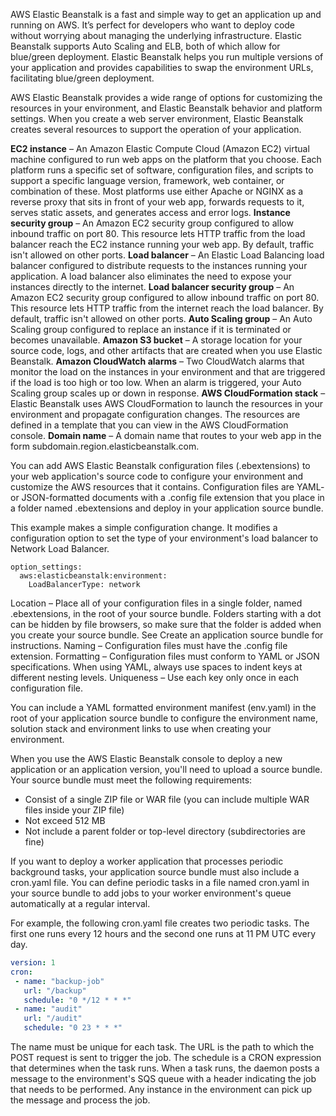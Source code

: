 AWS Elastic Beanstalk is a fast and simple way to get an application up and running on
AWS. It’s perfect for developers who want to deploy code without worrying about
managing the underlying infrastructure. Elastic Beanstalk supports Auto Scaling and
ELB, both of which allow for blue/green deployment. Elastic Beanstalk helps you run
multiple versions of your application and provides capabilities to swap the environment
URLs, facilitating blue/green deployment.

AWS Elastic Beanstalk provides a wide range of options for customizing the resources in your environment, and Elastic Beanstalk behavior and platform settings. 
When you create a web server environment, Elastic Beanstalk creates several resources to support the operation of your application.

**EC2 instance** – An Amazon Elastic Compute Cloud (Amazon EC2) virtual machine configured to run web apps on the platform that you choose.
Each platform runs a specific set of software, configuration files, and scripts to support a specific language version, 
framework, web container, or combination of these. Most platforms use either Apache or NGINX as a reverse proxy that sits in front of your web app, forwards requests to it, serves static assets, and generates access and error logs.
**Instance security group** – An Amazon EC2 security group configured to allow inbound traffic on port 80. This resource lets HTTP traffic from the load balancer 
reach the EC2 instance running your web app. By default, traffic isn't allowed on other ports.
**Load balancer** – An Elastic Load Balancing load balancer configured to distribute requests to the instances 
running your application. A load balancer also eliminates the need to expose your instances directly to the internet.
**Load balancer security group** – An Amazon EC2 security group configured to allow inbound traffic on port 80. 
This resource lets HTTP traffic from the internet reach the load balancer. By default, traffic isn't allowed on other ports.
**Auto Scaling group** – An Auto Scaling group configured to replace an instance if it is terminated or 
becomes unavailable.
**Amazon S3 bucket** – A storage location for your source code, logs, and other artifacts that are 
created when you use Elastic Beanstalk.
**Amazon CloudWatch alarms** – Two CloudWatch alarms that monitor the load on the instances in your environment 
and that are triggered if the load is too high or too low. When an alarm is triggered, your Auto Scaling group scales 
up or down in response.
**AWS CloudFormation stack** – Elastic Beanstalk uses AWS CloudFormation to launch the resources in your environment 
and propagate configuration changes. The resources are defined in a template that you can view in the AWS CloudFormation console.
**Domain name** – A domain name that routes to your web app in the form subdomain.region.elasticbeanstalk.com.


You can add AWS Elastic Beanstalk configuration files (.ebextensions) to your web 
application's source code to configure your environment and customize the 
AWS resources that it contains. Configuration files are YAML- or JSON-formatted 
documents with a .config file extension that you place in a folder named .ebextensions and 
deploy in your application source bundle.

This example makes a simple configuration change. It modifies a configuration option to set the type of your environment's 
load balancer to Network Load Balancer.

```
option_settings:
  aws:elasticbeanstalk:environment:
    LoadBalancerType: network
```

Location – Place all of your configuration files in a single folder, named .ebextensions, in the root of your source bundle. 
Folders starting with a dot can be hidden by file browsers, so make sure that the folder is added when you create 
your source bundle. See Create an application source bundle for instructions.
Naming – Configuration files must have the .config file extension.
Formatting – Configuration files must conform to YAML or JSON specifications. When using YAML, always use spaces to indent keys at different nesting levels.
Uniqueness – Use each key only once in each configuration file.

You can include a YAML formatted environment manifest (env.yaml) in the root of your application 
source bundle to configure the environment name, solution stack and environment links to use 
when creating your environment.

When you use the AWS Elastic Beanstalk console to deploy a new application or an application version, you'll need to upload a source bundle. Your source bundle must meet the following requirements:
* Consist of a single ZIP file or WAR file (you can include multiple WAR files inside your ZIP file)
* Not exceed 512 MB
* Not include a parent folder or top-level directory (subdirectories are fine)


If you want to deploy a worker application that processes periodic background tasks, your 
application source bundle must also include a cron.yaml file.
You can define periodic tasks in a file named cron.yaml in your source bundle to add 
jobs to your worker environment's queue automatically at a regular interval.

For example, the following cron.yaml file creates two periodic tasks. The first one runs every 
12 hours and the second one runs at 11 PM UTC every day.

```YAML
version: 1
cron:
 - name: "backup-job"
   url: "/backup"
   schedule: "0 */12 * * *"
 - name: "audit"
   url: "/audit"
   schedule: "0 23 * * *"
```

The name must be unique for each task. The URL is the path to which the POST request is sent to trigger the job. The
schedule is a CRON expression that determines when the task runs.
When a task runs, the daemon posts a message to the environment's SQS queue with a header indicating the job that 
needs to be performed. Any instance in the environment can pick up the message and process the job.





